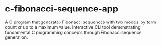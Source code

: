 # c-fibonacci-sequence-app
A C program that generates Fibonacci sequences with two modes: by term count or up to a maximum value. Interactive CLI tool demonstrating fundamental C programming concepts through Fibonacci sequence generation.
